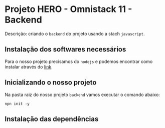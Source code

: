 # Projeto HERO - Omnistack 11 - Backend
Descrição: criando o `backend` do projeto usando a stach `javascript`.

## Instalação dos softwares necessários

Para o nosso projeto precisamos do `nodejs` e podemos encontrar como instalar através do [link](https://nodejs.org/en/).

## Inicializando o nosso projeto

Na pasta raiz do nosso projeto `backend` vamos executar o comando abaixo:

```shell
npn init -y
```

## Instalação das dependências

